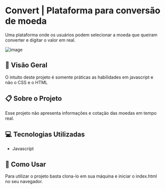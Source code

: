# Convert | Plataforma para conversão de moeda

Uma plataforma onde os usuários podem selecionar a moeda que queiram converter e digitar o valor em real.

![image](https://github.com/user-attachments/assets/eefc2290-6362-4fb0-8765-80a9e4aa51d9)

## 🚀 Visão Geral

O intuito deste projeto é somente práticas as habilidades em javascript e não o CSS e o HTML

## 📋 Sobre o Projeto

Esse projeto não apresenta informações e cotação das moedas em tempo real.

## 💻 Tecnologias Utilizadas

- Javascript

## 📝 Como Usar

Para utilizar o projeto basta clona-lo em sua máquina e iniciar o index.html no seu navegador.
